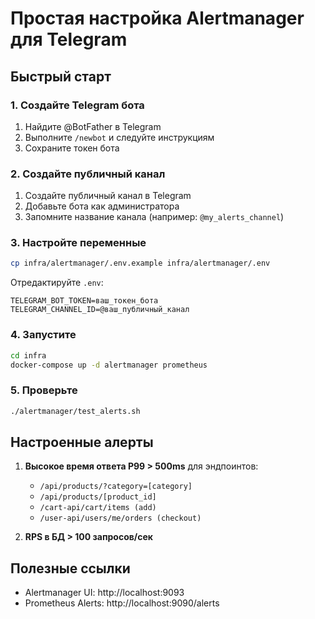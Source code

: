 # Простая настройка Alertmanager для Telegram

## Быстрый старт

### 1. Создайте Telegram бота
1. Найдите @BotFather в Telegram
2. Выполните `/newbot` и следуйте инструкциям
3. Сохраните токен бота

### 2. Создайте публичный канал
1. Создайте публичный канал в Telegram
2. Добавьте бота как администратора
3. Запомните название канала (например: `@my_alerts_channel`)

### 3. Настройте переменные
```bash
cp infra/alertmanager/.env.example infra/alertmanager/.env
```

Отредактируйте `.env`:
```env
TELEGRAM_BOT_TOKEN=ваш_токен_бота
TELEGRAM_CHANNEL_ID=@ваш_публичный_канал
```

### 4. Запустите
```bash
cd infra
docker-compose up -d alertmanager prometheus
```

### 5. Проверьте
```bash
./alertmanager/test_alerts.sh
```

## Настроенные алерты

1. **Высокое время ответа P99 > 500ms** для эндпоинтов:
   - `/api/products/?category=[category]`
   - `/api/products/[product_id]`
   - `/cart-api/cart/items (add)`
   - `/user-api/users/me/orders (checkout)`

2. **RPS в БД > 100 запросов/сек**

## Полезные ссылки
- Alertmanager UI: http://localhost:9093
- Prometheus Alerts: http://localhost:9090/alerts
